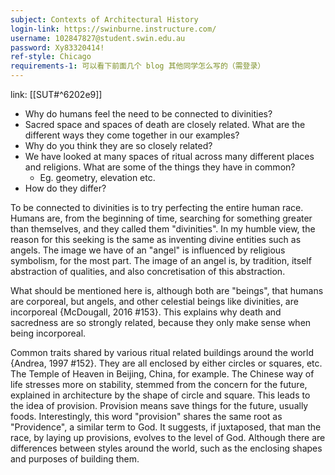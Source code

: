 ```yaml
---
subject: Contexts of Architectural History
login-link: https://swinburne.instructure.com/
username: 102847827@student.swin.edu.au
password: Xy83320414!
ref-style: Chicago
requirements-1: 可以看下前面几个 blog 其他同学怎么写的（需登录）
---
```

link: [[SUT#^6202e9]]


-   Why do humans feel the need to be connected to divinities?
-   Sacred space and spaces of death are closely related. What are the different ways they come together in our examples?
-   Why do you think they are so closely related?
-   We have looked at many spaces of ritual across many different places and religions. What are some of the things they have in common?
	-   Eg. geometry, elevation etc.
-   How do they differ?

To be connected to divinities is to try perfecting the entire human race. Humans are, from the beginning of time, searching for something greater than themselves, and they called them "divinities". In my humble view, the reason for this seeking is the same as inventing divine entities such as angels. The image we have of an "angel" is influenced by religious symbolism, for the most part. The image of an angel is, by tradition, itself abstraction of qualities, and also concretisation of this abstraction.

What should be mentioned here is, although both are "beings", that humans are corporeal, but angels, and other celestial beings like divinities, are incorporeal {McDougall, 2016 #153}. This explains why death and sacredness are so strongly related, because they only make sense when being incorporeal.
 
Common traits shared by various ritual related buildings around the world {Andrea, 1997 #152}. They are all enclosed by either circles or squares, etc. The Temple of Heaven in Beijing, China, for example. The Chinese way of life stresses more on stability, stemmed from the concern for the future, explained in architecture by the shape of circle and square. This leads to the idea of provision. Provision means save things for the future, usually foods. Interestingly, this word "provision" shares the same root as "Providence", a similar term to God. It suggests, if juxtaposed, that man the race, by laying up provisions, evolves to the level of God. Although there are differences between styles around the world, such as the enclosing shapes and purposes of building them.